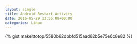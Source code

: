 ```yaml
---
layout: single                                                                                                              
title: Android Restart Activity                                                                                                                       
date: 2016-05-29 13:56:08+00:00                                                                                                                        
categories: Linux                                                                                                                
---                                                                                                                              
```


{% gist makeittotop/5580b62dbbfd515aad62b5e75e6c8e82 %}                                                                                                           

